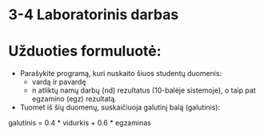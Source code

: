 # 3-4 Laboratorinis darbas

#     Užduoties formuluotė:

* Parašykite programą, kuri nuskaito šiuos studentų duomenis:
  * vardą ir pavardę
  * n atliktų namų darbų (nd) rezultatus (10-balėje sistemoje), o taip pat egzamino (egz) rezultatą.
* Tuomet iš šių duomenų, suskaičiuoja galutinį balą (galutinis):

galutinis = 0.4 * vidurkis + 0.6 * egzaminas

